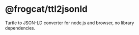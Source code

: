 # @frogcat/ttl2jsonld

Turtle to JSON-LD converter for node.js and browser, no library dependencies.
